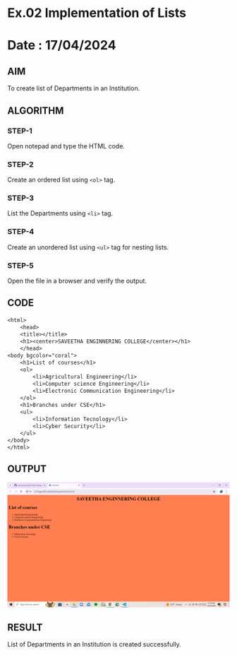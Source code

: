# Ex.02 Implementation of Lists
# Date : 17/04/2024
## AIM
  To create list of Departments in an Institution.

## ALGORITHM
### STEP-1
  Open notepad and type the HTML code.

### STEP-2
  Create an ordered list using ```<ol>``` tag.

### STEP-3
  List the Departments using ```<li>``` tag.

### STEP-4
  Create an unordered list using ```<ul>``` tag for nesting lists.

### STEP-5
  Open the file in a browser and verify the output.
  
## CODE
```
<html>
    <head>
    <title></title>
    <h1><center>SAVEETHA ENGINNERING COLLEGE</center></h1>
    </head>
<body bgcolor="coral">
    <h1>List of courses</h1>
    <ol>
        <li>Agricultural Engineering</li>
        <li>Computer science Engineering</li>
        <li>Electronic Communication Engineering</li>
    </ol>
    <h1>Branches under CSE</h1>
    <ul>
        <li>Information Tecnology</li>
        <li>Cyber Security</li>
    </ul>
</body>
</html>
```
## OUTPUT

![alt text](<Screenshot (808).png>)
## RESULT
  List of Departments in an Institution is created successfully.
